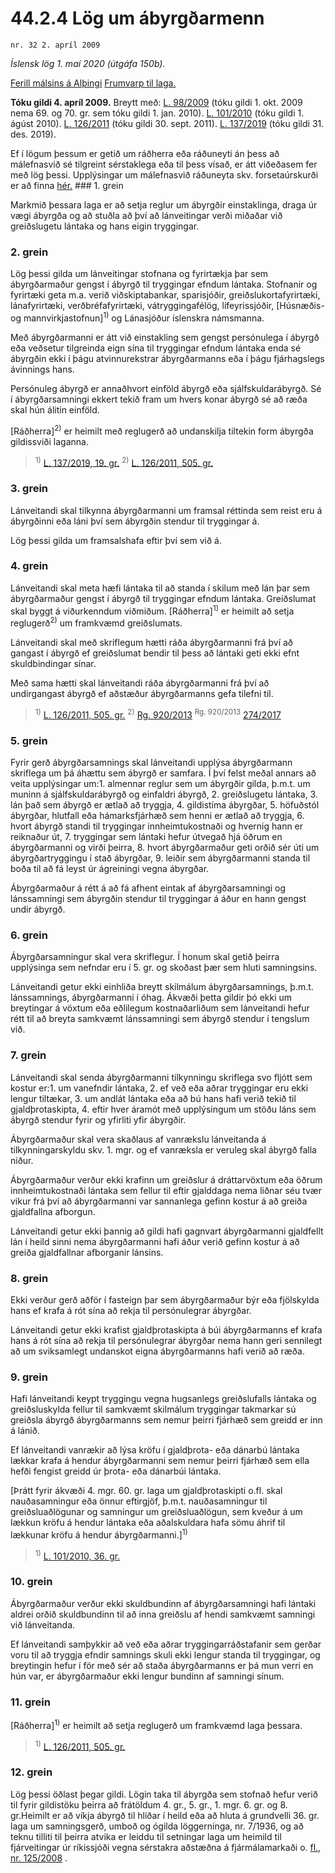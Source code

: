 # 44.2.4 Lög um ábyrgðarmenn

`nr. 32 2. apríl 2009`

_Íslensk lög 1. maí 2020 (útgáfa 150b)._

[Ferill málsins á Alþingi](https://www.althingi.is/thingstorf/thingmalalistar-eftir-thingum/ferill/?ltg=136&mnr=125)
[Frumvarp til laga.](https://www.althingi.is/altext/136/s/0135.html)

**Tóku gildi 4. apríl 2009.**
Breytt með:
[L. 98/2009](https://althingi.is/altext/stjt/2009.098.html) (tóku gildi 1. okt. 2009 nema 69. og 70. gr. sem tóku gildi 1. jan. 2010).
[L. 101/2010](https://althingi.is/altext/stjt/2010.101.html) (tóku gildi 1. ágúst 2010).
[L. 126/2011](https://althingi.is/altext/stjt/2011.126.html) (tóku gildi 30. sept. 2011).
[L. 137/2019](https://althingi.is/altext/stjt/2019.137.html) (tóku gildi 31. des. 2019).

Ef í lögum þessum er getið um ráðherra eða ráðuneyti án þess að málefnasvið sé tilgreint sérstaklega eða til þess vísað, er átt viðeðasem fer með lög þessi. Upplýsingar um málefnasvið ráðuneyta skv. forsetaúrskurði er að finna [hér.](2018119.md) ### 1. grein

Markmið þessara laga er að setja reglur um ábyrgðir einstaklinga, draga úr vægi ábyrgða og að stuðla að því að lánveitingar verði miðaðar við greiðslugetu lántaka og hans eigin tryggingar.

### 2. grein

Lög þessi gilda um lánveitingar stofnana og fyrirtækja þar sem ábyrgðarmaður gengst í ábyrgð til tryggingar efndum lántaka. Stofnanir og fyrirtæki geta m.a. verið viðskiptabankar, sparisjóðir, greiðslukortafyrirtæki, lánafyrirtæki, verðbréfafyrirtæki, vátryggingafélög, lífeyrissjóðir, [Húsnæðis- og mannvirkjastofnun]<sup>1)</sup> og Lánasjóður íslenskra námsmanna.

Með ábyrgðarmanni er átt við einstakling sem gengst persónulega í ábyrgð eða veðsetur tilgreinda eign sína til tryggingar efndum lántaka enda sé ábyrgðin ekki í þágu atvinnurekstrar ábyrgðarmanns eða í þágu fjárhagslegs ávinnings hans.

Persónuleg ábyrgð er annaðhvort einföld ábyrgð eða sjálfskuldarábyrgð. Sé í ábyrgðarsamningi ekkert tekið fram um hvers konar ábyrgð sé að ræða skal hún álitin einföld.

[Ráðherra]<sup>2)</sup> er heimilt með reglugerð að undanskilja tiltekin form ábyrgða gildissviði laganna.

> <sup>1)</sup> [L. 137/2019, 19. gr.](https://althingi.is/altext/stjt/2019.137.html#G19) <sup>2)</sup> [L. 126/2011, 505. gr.](https://althingi.is/altext/stjt/2011.126.html)

### 3. grein

Lánveitandi skal tilkynna ábyrgðarmanni um framsal réttinda sem reist eru á ábyrgðinni eða láni því sem ábyrgðin stendur til tryggingar á.

Lög þessi gilda um framsalshafa eftir því sem við á.

### 4. grein

Lánveitandi skal meta hæfi lántaka til að standa í skilum með lán þar sem ábyrgðarmaður gengst í ábyrgð til tryggingar efndum lántaka. Greiðslumat skal byggt á viðurkenndum viðmiðum. [Ráðherra]<sup>1)</sup> er heimilt að setja reglugerð<sup>2)</sup> um framkvæmd greiðslumats.

Lánveitandi skal með skriflegum hætti ráða ábyrgðarmanni frá því að gangast í ábyrgð ef greiðslumat bendir til þess að lántaki geti ekki efnt skuldbindingar sínar.

Með sama hætti skal lánveitandi ráða ábyrgðarmanni frá því að undirgangast ábyrgð ef aðstæður ábyrgðarmanns gefa tilefni til.

> <sup>1)</sup> [L. 126/2011, 505. gr.](https://althingi.is/altext/stjt/2011.126.html) <sup>2)</sup> [Rg. 920/2013](https://althingi.ishttps://www.reglugerd.is/reglugerdir/allar/nr/920-2013) <sup>Rg. 920/2013</sup> [274/2017](https://althingi.ishttps://www.reglugerd.is/reglugerdir/allar/nr/274-2017)

### 5. grein

Fyrir gerð ábyrgðarsamnings skal lánveitandi upplýsa ábyrgðarmann skriflega um þá áhættu sem ábyrgð er samfara. Í því felst meðal annars að veita upplýsingar um:1. almennar reglur sem um ábyrgðir gilda, þ.m.t. um muninn á sjálfskuldarábyrgð og einfaldri ábyrgð,
2. greiðslugetu lántaka,
3. lán það sem ábyrgð er ætlað að tryggja,
4. gildistíma ábyrgðar,
5. höfuðstól ábyrgðar, hlutfall eða hámarksfjárhæð sem henni er ætlað að tryggja,
6. hvort ábyrgð standi til tryggingar innheimtukostnaði og hvernig hann er reiknaður út,
7. tryggingar sem lántaki hefur útvegað hjá öðrum en ábyrgðarmanni og virði þeirra,
8. hvort ábyrgðarmaður geti orðið sér úti um ábyrgðartryggingu í stað ábyrgðar,
9. leiðir sem ábyrgðarmanni standa til boða til að fá leyst úr ágreiningi vegna ábyrgðar.

Ábyrgðarmaður á rétt á að fá afhent eintak af ábyrgðarsamningi og lánssamningi sem ábyrgðin stendur til tryggingar á áður en hann gengst undir ábyrgð.

### 6. grein

Ábyrgðarsamningur skal vera skriflegur. Í honum skal getið þeirra upplýsinga sem nefndar eru í 5. gr. og skoðast þær sem hluti samningsins.

Lánveitandi getur ekki einhliða breytt skilmálum ábyrgðarsamnings, þ.m.t. lánssamnings, ábyrgðarmanni í óhag. Ákvæði þetta gildir þó ekki um breytingar á vöxtum eða eðlilegum kostnaðarliðum sem lánveitandi hefur rétt til að breyta samkvæmt lánssamningi sem ábyrgð stendur í tengslum við.

### 7. grein

Lánveitandi skal senda ábyrgðarmanni tilkynningu skriflega svo fljótt sem kostur er:1. um vanefndir lántaka,
2. ef veð eða aðrar tryggingar eru ekki lengur tiltækar,
3. um andlát lántaka eða að bú hans hafi verið tekið til gjaldþrotaskipta,
4. eftir hver áramót með upplýsingum um stöðu láns sem ábyrgð stendur fyrir og yfirliti yfir ábyrgðir.

Ábyrgðarmaður skal vera skaðlaus af vanrækslu lánveitanda á tilkynningarskyldu skv. 1. mgr. og ef vanræksla er veruleg skal ábyrgð falla niður.

Ábyrgðarmaður verður ekki krafinn um greiðslur á dráttarvöxtum eða öðrum innheimtukostnaði lántaka sem fellur til eftir gjalddaga nema liðnar séu tvær vikur frá því að ábyrgðarmanni var sannanlega gefinn kostur á að greiða gjaldfallna afborgun.

Lánveitandi getur ekki þannig að gildi hafi gagnvart ábyrgðarmanni gjaldfellt lán í heild sinni nema ábyrgðarmanni hafi áður verið gefinn kostur á að greiða gjaldfallnar afborganir lánsins.

### 8. grein

Ekki verður gerð aðför í fasteign þar sem ábyrgðarmaður býr eða fjölskylda hans ef krafa á rót sína að rekja til persónulegrar ábyrgðar.

Lánveitandi getur ekki krafist gjaldþrotaskipta á búi ábyrgðarmanns ef krafa hans á rót sína að rekja til persónulegrar ábyrgðar nema hann geri sennilegt að um sviksamlegt undanskot eigna ábyrgðarmanns hafi verið að ræða.

### 9. grein

Hafi lánveitandi keypt tryggingu vegna hugsanlegs greiðslufalls lántaka og greiðsluskylda fellur til samkvæmt skilmálum tryggingar takmarkar sú greiðsla ábyrgð ábyrgðarmanns sem nemur þeirri fjárhæð sem greidd er inn á lánið.

Ef lánveitandi vanrækir að lýsa kröfu í gjaldþrota- eða dánarbú lántaka lækkar krafa á hendur ábyrgðarmanni sem nemur þeirri fjárhæð sem ella hefði fengist greidd úr þrota- eða dánarbúi lántaka.

[Þrátt fyrir ákvæði 4. mgr. 60. gr. laga um gjaldþrotaskipti o.fl. skal nauðasamningur eða önnur eftirgjöf, þ.m.t. nauðasamningur til greiðsluaðlögunar og samningur um greiðsluaðlögun, sem kveður á um lækkun kröfu á hendur lántaka eða aðalskuldara hafa sömu áhrif til lækkunar kröfu á hendur ábyrgðarmanni.]<sup>1)</sup> 

> <sup>1)</sup> [L. 101/2010, 36. gr.](https://althingi.is/altext/stjt/2010.101.html#G36)

### 10. grein

Ábyrgðarmaður verður ekki skuldbundinn af ábyrgðarsamningi hafi lántaki aldrei orðið skuldbundinn til að inna greiðslu af hendi samkvæmt samningi við lánveitanda.

Ef lánveitandi samþykkir að veð eða aðrar tryggingarráðstafanir sem gerðar voru til að tryggja efndir samnings skuli ekki lengur standa til tryggingar, og breytingin hefur í för með sér að staða ábyrgðarmanns er þá mun verri en hún var, er ábyrgðarmaður ekki lengur bundinn af samningi sínum.

### 11. grein

[Ráðherra]<sup>1)</sup> er heimilt að setja reglugerð um framkvæmd laga þessara.

> <sup>1)</sup> [L. 126/2011, 505. gr.](https://althingi.is/altext/stjt/2011.126.html)

### 12. grein

Lög þessi öðlast þegar gildi. Lögin taka til ábyrgða sem stofnað hefur verið til fyrir gildistöku þeirra að frátöldum 4. gr., 5. gr., 1. mgr. 6. gr. og 8. gr.Heimilt er að víkja ábyrgð til hliðar í heild eða að hluta á grundvelli 36. gr. laga um samningsgerð, umboð og ógilda löggerninga, nr. 7/1936, og að teknu tilliti til þeirra atvika er leiddu til setningar laga um heimild til fjárveitingar úr ríkissjóði vegna sérstakra aðstæðna á fjármálamarkaði o. [fl., nr. 125/2008](2008125.md) .
